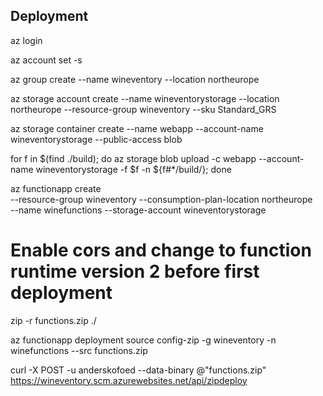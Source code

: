 ## Deployment

az login

az account set -s <subId>

az group create --name wineventory --location northeurope

<!-- Create storage account -->
az storage account create --name wineventorystorage --location northeurope --resource-group wineventory --sku Standard_GRS

az storage container create --name webapp --account-name wineventorystorage --public-access blob

<!-- Deploy app files to blob container -->
for f in $(find ./build); do az storage blob upload -c webapp --account-name wineventorystorage -f $f -n ${f#*/build/}; done

<!-- Create function app -->
az functionapp create \
--resource-group wineventory --consumption-plan-location northeurope \
--name winefunctions --storage-account wineventorystorage  

# Enable cors and change to function runtime version 2 before first deployment

zip -r functions.zip ./

az functionapp deployment source config-zip -g wineventory -n \
winefunctions --src functions.zip

curl -X POST -u anderskofoed --data-binary @"functions.zip" https://wineventory.scm.azurewebsites.net/api/zipdeploy
